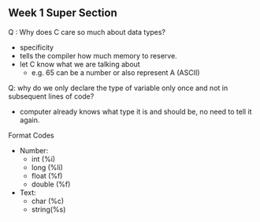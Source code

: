 ## Week 1 Super Section

Q : Why does C care so much about data types?

- specificity
- tells the compiler how much memory to reserve.
- let C know what we are talking about
  - e.g. 65 can be a number or also represent A (ASCII)

Q: why do we only declare the type of variable only once and not in subsequent lines of code?

- computer already knows what type it is and should be, no need to tell it again.

Format Codes

- Number:
  - int (%i)
  - long (%li)
  - float (%f)
  - double (%f)
- Text:
  - char (%c)
  - string(%s)

